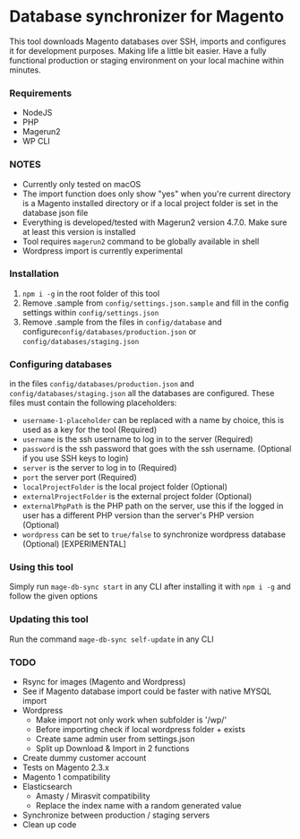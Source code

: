 # Database synchronizer for Magento
This tool downloads Magento databases over SSH, imports and configures it for development purposes. Making life a little bit easier. Have a fully functional production or staging environment on your local machine within minutes.

### Requirements
- NodeJS
- PHP
- Magerun2
- WP CLI

### NOTES
- Currently only tested on macOS
- The import function does only show "yes" when you're current directory is a Magento installed directory or if a local project folder is set in the database json file
- Everything is developed/tested with Magerun2 version 4.7.0. Make sure at least this version is installed
- Tool requires `magerun2` command to be globally available in shell
- Wordpress import is currently experimental

### Installation
1. `npm i -g` in the root folder of this tool
2. Remove .sample from `config/settings.json.sample` and fill in the config settings within `config/settings.json`
3. Remove .sample from the files in `config/database` and configure`config/databases/production.json` or `config/databases/staging.json`

### Configuring databases
in the files `config/databases/production.json` and `config/databases/staging.json` all the databases are configured. These files must contain the following placeholders:

- `username-1-placeholder` can be replaced with a name by choice, this is used as a key for the tool (Required)
- `username` is the ssh username to log in to the server (Required)
- `password` is the ssh password that goes with the ssh username. (Optional if you use SSH keys to login)
- `server` is the server to log in to (Required)
- `port` the server port (Required)
- `localProjectFolder` is the local project folder (Optional)
- `externalProjectFolder` is the external project folder (Optional)
- `externalPhpPath` is the PHP path on the server, use this if the logged in user has a different PHP version than the server's PHP version (Optional)
- `wordpress` can be set to `true/false` to synchronize wordpress database (Optional) [EXPERIMENTAL]

### Using this tool
Simply run `mage-db-sync start` in any CLI after installing it with `npm i -g` and follow the given options

### Updating this tool
Run the command `mage-db-sync self-update` in any CLI

### TODO
- Rsync for images (Magento and Wordpress)
- See if Magento database import could be faster with native MYSQL import
- Wordpress
    - Make import not only work when subfolder is '/wp/'
    - Before importing check if local wordpress folder +  exists
    - Create same admin user from settings.json
    - Split up Download & Import in 2 functions
- Create dummy customer account
- Tests on Magento 2.3.x
- Magento 1 compatibility
- Elasticsearch
    - Amasty / Mirasvit compatibility
    - Replace the index name with a random generated value
- Synchronize between production / staging servers
- Clean up code
